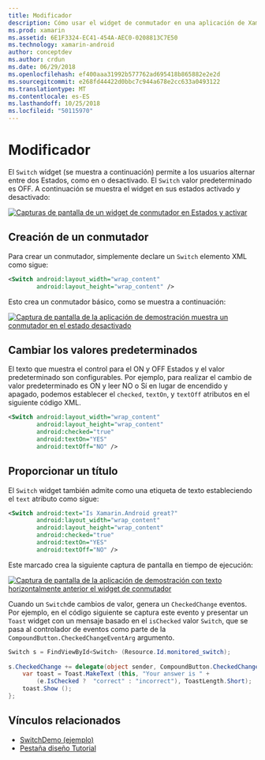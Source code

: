 ```yaml
---
title: Modificador
description: Cómo usar el widget de conmutador en una aplicación de Xamarin.Android
ms.prod: xamarin
ms.assetid: 6E1F3324-EC41-454A-AEC0-0208813C7E50
ms.technology: xamarin-android
author: conceptdev
ms.author: crdun
ms.date: 06/29/2018
ms.openlocfilehash: ef400aaa31992b577762ad695418b865882e2e2d
ms.sourcegitcommit: e268fd44422d0bbc7c944a678e2cc633a0493122
ms.translationtype: MT
ms.contentlocale: es-ES
ms.lasthandoff: 10/25/2018
ms.locfileid: "50115970"
---
```

# <a name="switch"></a>Modificador

El `Switch` widget (se muestra a continuación) permite a los usuarios alternar entre dos Estados, como en o desactivado. El `Switch` valor predeterminado es OFF. A continuación se muestra el widget en sus estados activado y desactivado:

[![Capturas de pantalla de un widget de conmutador en Estados y activar](switch-images/16-switch-onoff.png)](switch-images/16-switch-onoff.png#lightbox)


## <a name="creating-a-switch"></a>Creación de un conmutador

Para crear un conmutador, simplemente declare un `Switch` elemento XML como sigue:

```xml
<Switch android:layout_width="wrap_content"
        android:layout_height="wrap_content" />
```

Esto crea un conmutador básico, como se muestra a continuación:

[![Captura de pantalla de la aplicación de demostración muestra un conmutador en el estado desactivado](switch-images/07-switch.png)](switch-images/07-switch.png#lightbox)


## <a name="changing-default-values"></a>Cambiar los valores predeterminados

El texto que muestra el control para el ON y OFF Estados y el valor predeterminado son configurables. Por ejemplo, para realizar el cambio de valor predeterminado es ON y leer NO o Sí en lugar de encendido y apagado, podemos establecer el `checked`, `textOn`, y `textOff` atributos en el siguiente código XML.

```xml
<Switch android:layout_width="wrap_content"
        android:layout_height="wrap_content"
        android:checked="true"
        android:textOn="YES"
        android:textOff="NO" />
```



## <a name="providing-a-title"></a>Proporcionar un título

El `Switch` widget también admite como una etiqueta de texto estableciendo el `text` atributo como sigue:

```xml
<Switch android:text="Is Xamarin.Android great?"
        android:layout_width="wrap_content"
        android:layout_height="wrap_content"
        android:checked="true"
        android:textOn="YES"
        android:textOff="NO" />
```

Este marcado crea la siguiente captura de pantalla en tiempo de ejecución:

[![Captura de pantalla de la aplicación de demostración con texto horizontalmente anterior el widget de conmutador](switch-images/08-switch.png)](switch-images/08-switch.png#lightbox)

Cuando un `Switch`de cambios de valor, genera un `CheckedChange` eventos.
Por ejemplo, en el código siguiente se captura este evento y presentar un `Toast` widget con un mensaje basado en el `isChecked` valor `Switch`, que se pasa al controlador de eventos como parte de la `CompoundButton.CheckedChangeEventArg` argumento.

```csharp
Switch s = FindViewById<Switch> (Resource.Id.monitored_switch);
           
s.CheckedChange += delegate(object sender, CompoundButton.CheckedChangeEventArgs e) {
    var toast = Toast.MakeText (this, "Your answer is " +
        (e.IsChecked ?  "correct" : "incorrect"), ToastLength.Short);
    toast.Show ();
};
```


## <a name="related-links"></a>Vínculos relacionados

- [SwitchDemo (ejemplo)](https://developer.xamarin.com/samples/monodroid/SwitchDemo/)
- [Pestaña diseño Tutorial](~/android/user-interface/layouts/tab-layout/index.md)
